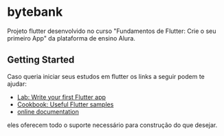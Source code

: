 # bytebank

Projeto flutter desenvolvido no curso "Fundamentos de Flutter: Crie o seu primeiro App" da plataforma de ensino Alura.

## Getting Started

Caso queria iniciar seus estudos em flutter os links a seguir podem te ajudar:

- [Lab: Write your first Flutter app](https://flutter.dev/docs/get-started/codelab)
- [Cookbook: Useful Flutter samples](https://flutter.dev/docs/cookbook)
- [online documentation](https://flutter.dev/docs)

eles oferecem todo o suporte necessário para construção do que desejar.

